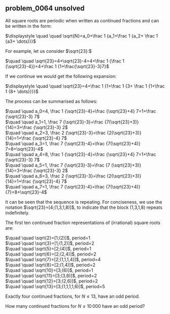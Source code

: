## problem_0064 unsolved
All square roots are periodic when written as continued fractions and can be
written in the form:

$\displaystyle \quad \quad \sqrt{N}=a_0+\frac 1 {a_1+\frac 1 {a_2+ \frac 1
{a3+ \dots}}}$

For example, let us consider $\sqrt{23}:$

$\quad \quad \sqrt{23}=4+\sqrt{23}-4=4+\frac 1 {\frac 1 {\sqrt{23}-4}}=4+\frac
1 {1+\frac{\sqrt{23}-3}7}$

If we continue we would get the following expansion:

$\displaystyle \quad \quad \sqrt{23}=4+\frac 1 {1+\frac 1 {3+ \frac 1 {1+\frac
1 {8+ \dots}}}}$

The process can be summarised as follows:

$\quad \quad a_0=4, \frac 1 {\sqrt{23}-4}=\frac {\sqrt{23}+4} 7=1+\frac
{\sqrt{23}-3} 7$  
$\quad \quad a_1=1, \frac 7 {\sqrt{23}-3}=\frac {7(\sqrt{23}+3)} {14}=3+\frac
{\sqrt{23}-3} 2$  
$\quad \quad a_2=3, \frac 2 {\sqrt{23}-3}=\frac {2(\sqrt{23}+3)} {14}=1+\frac
{\sqrt{23}-4} 7$  
$\quad \quad a_3=1, \frac 7 {\sqrt{23}-4}=\frac {7(\sqrt{23}+4)}
7=8+\sqrt{23}-4$  
$\quad \quad a_4=8, \frac 1 {\sqrt{23}-4}=\frac {\sqrt{23}+4} 7=1+\frac
{\sqrt{23}-3} 7$  
$\quad \quad a_5=1, \frac 7 {\sqrt{23}-3}=\frac {7 (\sqrt{23}+3)} {14}=3+\frac
{\sqrt{23}-3} 2$  
$\quad \quad a_6=3, \frac 2 {\sqrt{23}-3}=\frac {2(\sqrt{23}+3)} {14}=1+\frac
{\sqrt{23}-4} 7$  
$\quad \quad a_7=1, \frac 7 {\sqrt{23}-4}=\frac {7(\sqrt{23}+4)}
{7}=8+\sqrt{23}-4$  

It can be seen that the sequence is repeating. For conciseness, we use the
notation $\sqrt{23}=[4;(1,3,1,8)]$, to indicate that the block (1,3,1,8)
repeats indefinitely.

The first ten continued fraction representations of (irrational) square roots
are:

$\quad \quad \sqrt{2}=[1;(2)]$, period=$1$  
$\quad \quad \sqrt{3}=[1;(1,2)]$, period=$2$  
$\quad \quad \sqrt{5}=[2;(4)]$, period=$1$  
$\quad \quad \sqrt{6}=[2;(2,4)]$, period=$2$  
$\quad \quad \sqrt{7}=[2;(1,1,1,4)]$, period=$4$  
$\quad \quad \sqrt{8}=[2;(1,4)]$, period=$2$  
$\quad \quad \sqrt{10}=[3;(6)]$, period=$1$  
$\quad \quad \sqrt{11}=[3;(3,6)]$, period=$2$  
$\quad \quad \sqrt{12}=[3;(2,6)]$, period=$2$  
$\quad \quad \sqrt{13}=[3;(1,1,1,1,6)]$, period=$5$

Exactly four continued fractions, for $N \le 13$, have an odd period.

How many continued fractions for $N \le 10\,000$ have an odd period?

